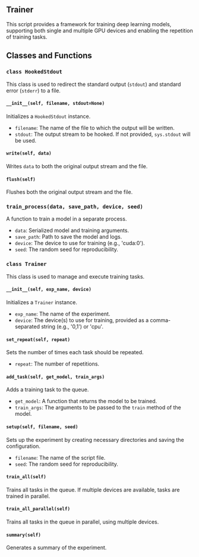 ## Trainer

This script provides a framework for training deep learning models, supporting both single and multiple GPU devices and enabling the repetition of training tasks.

## Classes and Functions

### `class HookedStdout`

This class is used to redirect the standard output (`stdout`) and standard error (`stderr`) to a file.

#### `__init__(self, filename, stdout=None)`

Initializes a `HookedStdout` instance.

- `filename`: The name of the file to which the output will be written.
- `stdout`: The output stream to be hooked. If not provided, `sys.stdout` will be used.

#### `write(self, data)`

Writes `data` to both the original output stream and the file.

#### `flush(self)`

Flushes both the original output stream and the file.

### `train_process(data, save_path, device, seed)`

A function to train a model in a separate process.

- `data`: Serialized model and training arguments.
- `save_path`: Path to save the model and logs.
- `device`: The device to use for training (e.g., 'cuda:0').
- `seed`: The random seed for reproducibility.

### `class Trainer`

This class is used to manage and execute training tasks.

#### `__init__(self, exp_name, device)`

Initializes a `Trainer` instance.

- `exp_name`: The name of the experiment.
- `device`: The device(s) to use for training, provided as a comma-separated string (e.g., '0,1') or 'cpu'.

#### `set_repeat(self, repeat)`

Sets the number of times each task should be repeated.

- `repeat`: The number of repetitions.

#### `add_task(self, get_model, train_args)`

Adds a training task to the queue.

- `get_model`: A function that returns the model to be trained.
- `train_args`: The arguments to be passed to the `train` method of the model.

#### `setup(self, filename, seed)`

Sets up the experiment by creating necessary directories and saving the configuration.

- `filename`: The name of the script file.
- `seed`: The random seed for reproducibility.

#### `train_all(self)`

Trains all tasks in the queue. If multiple devices are available, tasks are trained in parallel.

#### `train_all_parallel(self)`

Trains all tasks in the queue in parallel, using multiple devices.

#### `summary(self)`

Generates a summary of the experiment.
